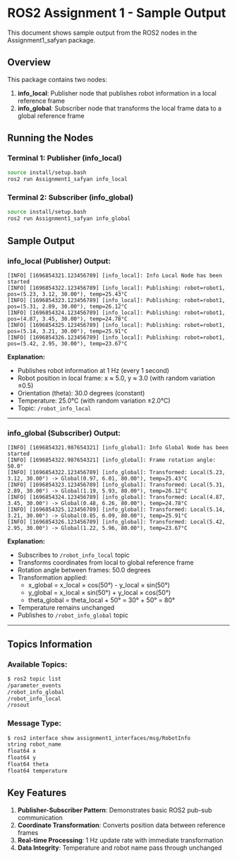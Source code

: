 # ROS2 Assignment 1 - Sample Output

This document shows sample output from the ROS2 nodes in the Assignment1_safyan package.

## Overview

This package contains two nodes:
1. **info_local**: Publisher node that publishes robot information in a local reference frame
2. **info_global**: Subscriber node that transforms the local frame data to a global reference frame

## Running the Nodes

### Terminal 1: Publisher (info_local)
```bash
source install/setup.bash
ros2 run Assignment1_safyan info_local
```

### Terminal 2: Subscriber (info_global)
```bash
source install/setup.bash
ros2 run Assignment1_safyan info_global
```

## Sample Output

### info_local (Publisher) Output:
```
[INFO] [1696854321.123456789] [info_local]: Info Local Node has been started
[INFO] [1696854322.123456789] [info_local]: Publishing: robot=robot1, pos=(5.23, 3.12, 30.00°), temp=25.43°C
[INFO] [1696854323.123456789] [info_local]: Publishing: robot=robot1, pos=(5.31, 2.89, 30.00°), temp=26.12°C
[INFO] [1696854324.123456789] [info_local]: Publishing: robot=robot1, pos=(4.87, 3.45, 30.00°), temp=24.78°C
[INFO] [1696854325.123456789] [info_local]: Publishing: robot=robot1, pos=(5.14, 3.21, 30.00°), temp=25.91°C
[INFO] [1696854326.123456789] [info_local]: Publishing: robot=robot1, pos=(5.42, 2.95, 30.00°), temp=23.67°C
```

**Explanation:**
- Publishes robot information at 1 Hz (every 1 second)
- Robot position in local frame: x ≈ 5.0, y ≈ 3.0 (with random variation ±0.5)
- Orientation (theta): 30.0 degrees (constant)
- Temperature: 25.0°C (with random variation ±2.0°C)
- Topic: `/robot_info_local`

---

### info_global (Subscriber) Output:
```
[INFO] [1696854321.987654321] [info_global]: Info Global Node has been started
[INFO] [1696854322.987654321] [info_global]: Frame rotation angle: 50.0°
[INFO] [1696854322.123456789] [info_global]: Transformed: Local(5.23, 3.12, 30.00°) -> Global(0.97, 6.01, 80.00°), temp=25.43°C
[INFO] [1696854323.123456789] [info_global]: Transformed: Local(5.31, 2.89, 30.00°) -> Global(1.19, 5.93, 80.00°), temp=26.12°C
[INFO] [1696854324.123456789] [info_global]: Transformed: Local(4.87, 3.45, 30.00°) -> Global(0.48, 6.26, 80.00°), temp=24.78°C
[INFO] [1696854325.123456789] [info_global]: Transformed: Local(5.14, 3.21, 30.00°) -> Global(0.85, 6.09, 80.00°), temp=25.91°C
[INFO] [1696854326.123456789] [info_global]: Transformed: Local(5.42, 2.95, 30.00°) -> Global(1.22, 5.96, 80.00°), temp=23.67°C
```

**Explanation:**
- Subscribes to `/robot_info_local` topic
- Transforms coordinates from local to global reference frame
- Rotation angle between frames: 50.0 degrees
- Transformation applied:
  - x_global = x_local × cos(50°) - y_local × sin(50°)
  - y_global = x_local × sin(50°) + y_local × cos(50°)
  - theta_global = theta_local + 50° = 30° + 50° = 80°
- Temperature remains unchanged
- Publishes to `/robot_info_global` topic

---

## Topics Information

### Available Topics:
```bash
$ ros2 topic list
/parameter_events
/robot_info_global
/robot_info_local
/rosout
```

### Message Type:
```bash
$ ros2 interface show assignment1_interfaces/msg/RobotInfo
string robot_name
float64 x
float64 y
float64 theta
float64 temperature
```

## Key Features

1. **Publisher-Subscriber Pattern**: Demonstrates basic ROS2 pub-sub communication
2. **Coordinate Transformation**: Converts position data between reference frames
3. **Real-time Processing**: 1 Hz update rate with immediate transformation
4. **Data Integrity**: Temperature and robot name pass through unchanged
